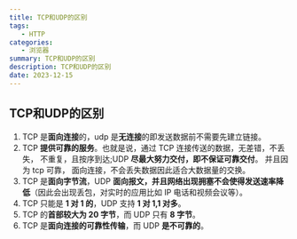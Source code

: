 ```yaml
---
title: TCP和UDP的区别
tags: 
   - HTTP
categories: 
   - 浏览器
summary: TCP和UDP的区别
description: TCP和UDP的区别
date: 2023-12-15
---
```




## TCP和UDP的区别

1. TCP 是**面向连接**的，udp 是**无连接**的即发送数据前不需要先建立链接。
2. TCP **提供可靠的服务**。也就是说，通过 TCP 连接传送的数据，无差错，不丢失， 不重复，且按序到达;UDP **尽最大努力交付，即不保证可靠交付**。 并且因为 tcp 可靠， 面向连接，不会丢失数据因此适合大数据量的交换。
3. TCP 是**面向字节流**，UDP **面向报文，并且网络出现拥塞不会使得发送速率降低**（因此会出现丢包，对实时的应用比如 IP 电话和视频会议等）。
4. TCP 只能是 **1 对 1 的**，UDP 支持 **1 对 1,1 对多**。
5. TCP 的**首部较大为 20 字节**，而 UDP 只有 **8 字节**。
6. TCP 是**面向连接的可靠性传输**，而 UDP **是不可靠的**。